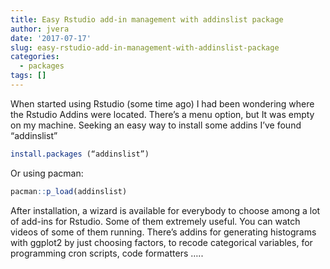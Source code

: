 ```yaml
---
title: Easy Rstudio add-in management with addinslist package
author: jvera
date: '2017-07-17'
slug: easy-rstudio-add-in-management-with-addinslist-package
categories:
  - packages
tags: []
---
```


When started using Rstudio (some time ago) I had been wondering where the Rstudio Addins were located. There’s a menu option, but It was empty on my machine. Seeking an easy way to install some addins I’ve found “addinslist”

```r
install.packages (“addinslist”)
```
Or using pacman:

```r
pacman::p_load(addinslist)
```
After installation, a wizard is available for everybody to choose among a lot of add-ins for Rstudio. Some of them extremely useful. You can watch videos of some of them running.
There’s addins for generating histograms with ggplot2 by just choosing factors, to recode categorical variables, for programming cron scripts, code formatters …..